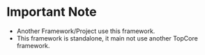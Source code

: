 ﻿# Important Note
- Another Framework/Project use this framework.
- This framework is standalone, it main not use another TopCore framework.
